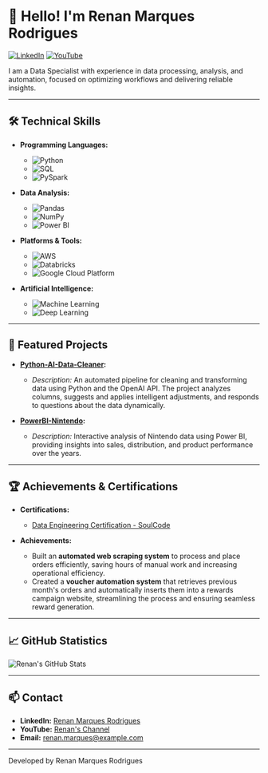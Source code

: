 # 👋 Hello! I'm Renan Marques Rodrigues

[![LinkedIn](https://img.shields.io/badge/LinkedIn-Profile-blue)](https://www.linkedin.com/in/renan-marques-123456789/)
[![YouTube](https://img.shields.io/badge/YouTube-Channel-red)](https://www.youtube.com/channel/UCmXpqtgnZMtHc6bnAczlJaQ)

I am a Data Specialist with experience in data processing, analysis, and automation, focused on optimizing workflows and delivering reliable insights.

---

## 🛠 **Technical Skills**

- **Programming Languages:**
  - ![Python](https://img.shields.io/badge/-Python-3776AB?logo=python&logoColor=white)
  - ![SQL](https://img.shields.io/badge/-SQL-4479A1?logo=postgresql&logoColor=white)
  - ![PySpark](https://img.shields.io/badge/-PySpark-E25A1C?logo=apache-spark&logoColor=white)

- **Data Analysis:**
  - ![Pandas](https://img.shields.io/badge/-Pandas-150458?logo=pandas&logoColor=white)
  - ![NumPy](https://img.shields.io/badge/-NumPy-013243?logo=numpy&logoColor=white)
  - ![Power BI](https://img.shields.io/badge/-Power%20BI-F2C811?logo=power-bi&logoColor=black)

- **Platforms & Tools:**
  - ![AWS](https://img.shields.io/badge/-AWS-FF9900?logo=amazon-aws&logoColor=white)
  - ![Databricks](https://img.shields.io/badge/-Databricks-FF3621?logo=databricks&logoColor=white)
  - ![Google Cloud Platform](https://img.shields.io/badge/-GCP-4285F4?logo=google-cloud&logoColor=white)

- **Artificial Intelligence:**
  - ![Machine Learning](https://img.shields.io/badge/-Machine%20Learning-102230?logo=tensorflow&logoColor=white)
  - ![Deep Learning](https://img.shields.io/badge/-Deep%20Learning-FF6F00?logo=keras&logoColor=white)

---

## 📂 **Featured Projects**

- **[Python-AI-Data-Cleaner](https://github.com/RenanBjj/Python-AI-Data-Cleaner):**
  - *Description:* An automated pipeline for cleaning and transforming data using Python and the OpenAI API. The project analyzes columns, suggests and applies intelligent adjustments, and responds to questions about the data dynamically.

- **[PowerBI-Nintendo](https://github.com/RenanBjj/PowerBI-Nintendo):**
  - *Description:* Interactive analysis of Nintendo data using Power BI, providing insights into sales, distribution, and product performance over the years.

---

## 🏆 **Achievements & Certifications**

- **Certifications:**
  - [Data Engineering Certification - SoulCode](https://soulcode.com/)

- **Achievements:**
  - Built an **automated web scraping system** to process and place orders efficiently, saving hours of manual work and increasing operational efficiency.
  - Created a **voucher automation system** that retrieves previous month's orders and automatically inserts them into a rewards campaign website, streamlining the process and ensuring seamless reward generation.
  
---

## 📈 **GitHub Statistics**

![Renan's GitHub Stats](https://github-readme-stats.vercel.app/api?username=RenanBjj&show_icons=true&theme=radical)

---

## 📫 **Contact**

- **LinkedIn:** [Renan Marques Rodrigues](https://www.linkedin.com/in/renan-marques-rodrigues/)
- **YouTube:** [Renan's Channel](https://www.youtube.com/channel/UCmXpqtgnZMtHc6bnAczlJaQ)
- **Email:** [renan.marques@example.com](mailto:renanbjj88@gmail.com)

---

Developed by Renan Marques Rodrigues
